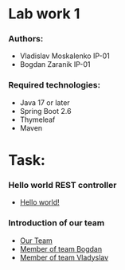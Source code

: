 <h1>Lab work 1</h1>
<h3>Authors:</h3>
<ul>
	<li> Vladislav Moskalenko IP-01</li>
	<li> Bogdan Zaranik IP-01</li>
</ul>

<h3>Required technologies:</h3>
<ul>
	<li> Java 17 or later </li>
	<li> Spring Boot 2.6 </li>
	<li> Thymeleaf </li>
	<li> Maven </li>
</ul>

<h1>Task:</h1>
<h3>Hello world REST controller</h3>
<ul>
	<li> <a href = "http://localhost:8080/hello">Hello world!</a> </li>
</ul>


<h3>Introduction of our team</h3>
<ul>
	<li> <a href = "http://localhost:8080/">Our Team</a> </li>
	<li> <a href = "http://localhost:8080/bogdan">Member of team Bogdan</a> </li>
	<li> <a href = "http://localhost:8080/vladyslav">Member of team Vladyslav</a> </li>
</ul>

